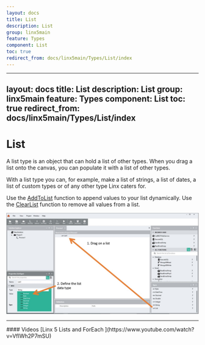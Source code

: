 ```yaml
---
layout: docs
title: List
description: List
group: linx5main
feature: Types
component: List
toc: true
redirect_from: docs/linx5main/Types/List/index
---
```

---
layout: docs
title: List
description: List
group: linx5main
feature: Types
component: List
toc: true
redirect_from: docs/linx5main/Types/List/index
---
List
====

A list type is an object that can hold a list of other types. When you drag a list onto the canvas, you can populate it with a list of other types.

With a list type you can, for example, make a list of strings, a list of dates, a list of custom types or of any other type Linx caters for.

Use the [AddToList](https://linx.software/plugins/BuiltIn/Functions/AddToList/) function to append values to your list dynamically. Use the [ClearList](https://linx.software/plugins/BuiltIn/Functions/ClearList/) function to remove all values from a list. 

![](list-view.png)

<hr>
#### Videos
[Linx 5 Lists and ForEach ](https://www.youtube.com/watch?v=VfIWh2P7mSU)
